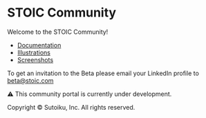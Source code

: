 # STOIC Community

Welcome to the STOIC Community!

- [Documentation](../../discussions/categories/documentation)
- [Illustrations](images/illustrations/)
- [Screenshots](images/screenshots/)

To get an invitation to the Beta please email your LinkedIn profile to [beta@stoic.com](mailto:beta@stoic.com)

⚠️ This community portal is currently under development.

Copyright © Sutoiku, Inc. All rights reserved.
